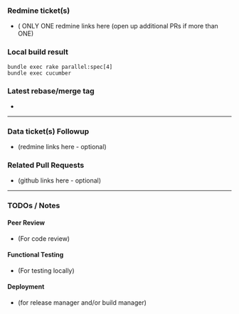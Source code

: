 ### Redmine ticket(s)
* ( ONLY ONE redmine links here (open up additional PRs if more than ONE)

### Local build result

```
bundle exec rake parallel:spec[4]
bundle exec cucumber
```

### Latest rebase/merge tag
*

---

### Data ticket(s) Followup
* (redmine links here - optional)

### Related Pull Requests
* (github links here - optional)

---

### TODOs / Notes
#### Peer Review
* (For code review)

#### Functional Testing
* (For testing locally)

#### Deployment
* (for release manager and/or build manager)
